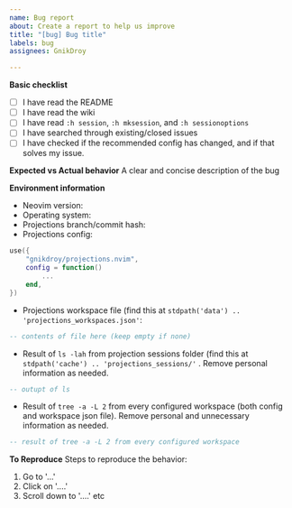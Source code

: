 ```yaml
---
name: Bug report
about: Create a report to help us improve
title: "[bug] Bug title"
labels: bug
assignees: GnikDroy

---
```


**Basic checklist**
- [ ] I have read the README
- [ ] I have read the wiki
- [ ] I have read `:h session`, `:h mksession`, and `:h sessionoptions`
- [ ] I have searched through existing/closed issues
- [ ] I have checked if the recommended config has changed, and if that solves my issue.

**Expected vs Actual behavior**
A clear and concise description of the bug

**Environment information**
- Neovim version:
- Operating system:
- Projections branch/commit hash:
- Projections config:
```lua 
use({
    "gnikdroy/projections.nvim",
    config = function()
        ...
    end,
})
```

- Projections workspace file (find this at `stdpath('data') .. 'projections_workspaces.json'`: 
```lua
-- contents of file here (keep empty if none)
```

- Result of `ls -lah` from projection sessions folder (find this at `stdpath('cache') .. 'projections_sessions/'` . Remove personal information as needed.
```lua
-- outupt of ls
```

- Result of `tree -a -L 2` from every configured workspace (both config and workspace json file). Remove personal and unnecessary information as needed.
```lua
-- result of tree -a -L 2 from every configured workspace
```

**To Reproduce**
Steps to reproduce the behavior:
1. Go to '...'
2. Click on '....'
3. Scroll down to '....' etc
